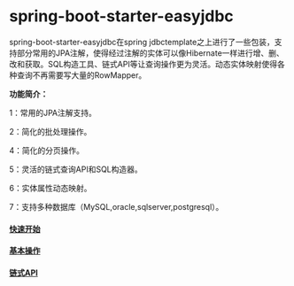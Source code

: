 # spring-boot-starter-easyjdbc
spring-boot-starter-easyjdbc在spring jdbctemplate之上进行了一些包装，支持部分常用的JPA注解，使得经过注解的实体可以像Hibernate一样进行增、删、改和获取。SQL构造工具、链式API等让查询操作更为灵活。动态实体映射使得各种查询不再需要写大量的RowMapper。


**功能简介：**

1：常用的JPA注解支持。

2：简化的批处理操作。

4：简化的分页操作。

5：灵活的链式查询API和SQL构造器。

6：实体属性动态映射。

7：支持多种数据库（MySQL,oracle,sqlserver,postgresql）。

#### [快速开始](https://github.com/xphsc/spring-boot-starter-easyjdbc/wiki/%E5%BF%AB%E9%80%9F%E5%BC%80%E5%A7%8B)
#### [基本操作](https://github.com/xphsc/spring-boot-starter-easyjdbc/wiki/%E5%9F%BA%E6%9C%AC%E6%93%8D%E4%BD%9C)
#### [链式API](https://github.com/xphsc/spring-boot-starter-easyjdbc/wiki/%E9%93%BE%E5%BC%8FAPI)
